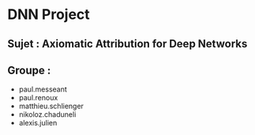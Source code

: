 # DNN Project

## Sujet : Axiomatic Attribution for Deep Networks

## Groupe : 
- paul.messeant
- paul.renoux
- matthieu.schlienger
- nikoloz.chaduneli
- alexis.julien
